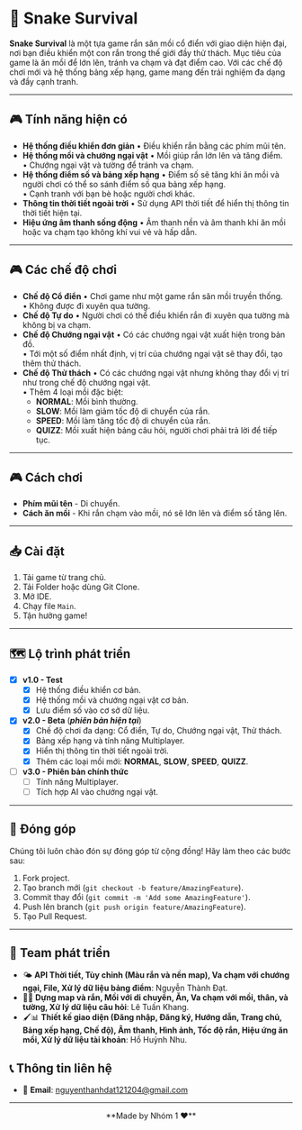 # 🐍 Snake Survival

**Snake Survival** là một tựa game rắn săn mồi cổ điển với giao diện hiện đại, nơi bạn điều khiển một con rắn trong thế giới đầy thử thách. Mục tiêu của game là ăn mồi để lớn lên, tránh va chạm và đạt điểm cao. Với các chế độ chơi mới và hệ thống bảng xếp hạng, game mang đến trải nghiệm đa dạng và đầy cạnh tranh.

---

## 🎮 Tính năng hiện có

- **Hệ thống điều khiển đơn giản**
  • Điều khiển rắn bằng các phím mũi tên.
- **Hệ thống mồi và chướng ngại vật**
  • Mồi giúp rắn lớn lên và tăng điểm.  
  • Chướng ngại vật và tường để tránh va chạm.
- **Hệ thống điểm số và bảng xếp hạng**
  • Điểm số sẽ tăng khi ăn mồi và người chơi có thể so sánh điểm số qua bảng xếp hạng.  
  • Cạnh tranh với bạn bè hoặc người chơi khác.
- **Thông tin thời tiết ngoài trời**
  • Sử dụng API thời tiết để hiển thị thông tin thời tiết hiện tại.
- **Hiệu ứng âm thanh sống động**
  • Âm thanh nền và âm thanh khi ăn mồi hoặc va chạm tạo không khí vui vẻ và hấp dẫn.

---

## 🎮 Các chế độ chơi

- **Chế độ Cổ điển**
  • Chơi game như một game rắn săn mồi truyền thống.  
  • Không được đi xuyên qua tường.
- **Chế độ Tự do**
  • Người chơi có thể điều khiển rắn đi xuyên qua tường mà không bị va chạm.
- **Chế độ Chướng ngại vật**
  • Có các chướng ngại vật xuất hiện trong bản đồ.  
  • Tới một số điểm nhất định, vị trí của chướng ngại vật sẽ thay đổi, tạo thêm thử thách.
- **Chế độ Thử thách**
  • Có các chướng ngại vật nhưng không thay đổi vị trí như trong chế độ chướng ngại vật.  
  • Thêm 4 loại mồi đặc biệt:  
    - **NORMAL**: Mồi bình thường.  
    - **SLOW**: Mồi làm giảm tốc độ di chuyển của rắn.  
    - **SPEED**: Mồi làm tăng tốc độ di chuyển của rắn.  
    - **QUIZZ**: Mồi xuất hiện bảng câu hỏi, người chơi phải trả lời để tiếp tục.

---

## 🎮 Cách chơi

- **Phím mũi tên** - Di chuyển.  
- **Cách ăn mồi** - Khi rắn chạm vào mồi, nó sẽ lớn lên và điểm số tăng lên.

---

## 📥 Cài đặt

1. Tải game từ trang chủ.  
2. Tải Folder hoặc dùng Git Clone.  
3. Mở IDE.  
4. Chạy file `Main`.  
5. Tận hưởng game!

---

## 🗺️ Lộ trình phát triển

- [x] **v1.0 - Test**
  - [x] Hệ thống điều khiển cơ bản.  
  - [x] Hệ thống mồi và chướng ngại vật cơ bản.  
  - [x] Lưu điểm số vào cơ sở dữ liệu.
- [x] **v2.0 - Beta** (**_phiên bản hiện tại_**)
  - [x] Chế độ chơi đa dạng: Cổ điển, Tự do, Chướng ngại vật, Thử thách.  
  - [x] Bảng xếp hạng và tính năng Multiplayer.  
  - [x] Hiển thị thông tin thời tiết ngoài trời.  
  - [x] Thêm các loại mồi mới: **NORMAL**, **SLOW**, **SPEED**, **QUIZZ**.
- [ ] **v3.0 - Phiên bản chính thức**
  - [ ] Tính năng Multiplayer.  
  - [ ] Tích hợp AI vào chướng ngại vật.
---

## 🤝 Đóng góp

Chúng tôi luôn chào đón sự đóng góp từ cộng đồng! Hãy làm theo các bước sau:

1. Fork project.  
2. Tạo branch mới (`git checkout -b feature/AmazingFeature`).  
3. Commit thay đổi (`git commit -m 'Add some AmazingFeature'`).  
4. Push lên branch (`git push origin feature/AmazingFeature`).  
5. Tạo Pull Request.

---

## 👥 Team phát triển

- 🌤️ **API Thời tiết, Tùy chỉnh (Màu rắn và nền map), Va chạm với chướng ngại, File, Xử lý dữ liệu bảng điểm**: Nguyễn Thành Đạt.  
- 🐍🍎  **Dựng map và rắn, Mồi với di chuyển, Ăn, Va chạm với mồi, thân, và tường, Xử lý dữ liệu câu hỏi**: Lê Tuấn Khang.  
- 🖌️📊 **Thiết kế giao diện (Đăng nhập, Đăng ký, Hướng dẫn, Trang chủ, Bảng xếp hạng, Chế độ), Âm thanh, Hình ảnh, Tốc độ rắn, Hiệu ứng ăn mồi, Xử lý dữ liệu tài khoản**: Hồ Huỳnh Nhu.  

## 📞 Thông tin liên hệ

- 📧 **Email**: nguyenthanhdat121204@gmail.com
---

<center>**Made by Nhóm 1 ❤️**</center>
